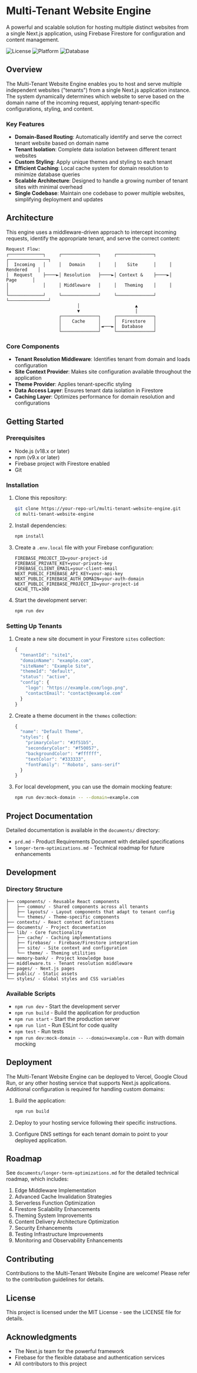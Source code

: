 # Multi-Tenant Website Engine

A powerful and scalable solution for hosting multiple distinct websites from a single Next.js application, using Firebase Firestore for configuration and content management.

![License](https://img.shields.io/badge/license-MIT-blue)
![Platform](https://img.shields.io/badge/platform-Next.js-black)
![Database](https://img.shields.io/badge/database-Firestore-orange)

## Overview

The Multi-Tenant Website Engine enables you to host and serve multiple independent websites ("tenants") from a single Next.js application instance. The system dynamically determines which website to serve based on the domain name of the incoming request, applying tenant-specific configurations, styling, and content.

### Key Features

- **Domain-Based Routing**: Automatically identify and serve the correct tenant website based on domain name
- **Tenant Isolation**: Complete data isolation between different tenant websites
- **Custom Styling**: Apply unique themes and styling to each tenant
- **Efficient Caching**: Local cache system for domain resolution to minimize database queries
- **Scalable Architecture**: Designed to handle a growing number of tenant sites with minimal overhead
- **Single Codebase**: Maintain one codebase to power multiple websites, simplifying deployment and updates

## Architecture

This engine uses a middleware-driven approach to intercept incoming requests, identify the appropriate tenant, and serve the correct content:

```
Request Flow:
┌─────────────┐     ┌──────────────┐     ┌──────────────┐     ┌───────────────┐
│  Incoming   │     │   Domain     │     │    Site      │     │   Rendered    │
│  Request    ├────►│ Resolution   ├────►│ Context &    ├────►│     Page      │
│             │     │ Middleware   │     │   Theming    │     │               │
└─────────────┘     └──────────────┘     └──────────────┘     └───────────────┘
                           │                     ▲
                           ▼                     │
                    ┌──────────────┐     ┌──────────────┐
                    │    Cache     │     │  Firestore   │
                    │              │◄───►│  Database    │
                    └──────────────┘     └──────────────┘
```

### Core Components

- **Tenant Resolution Middleware**: Identifies tenant from domain and loads configuration
- **Site Context Provider**: Makes site configuration available throughout the application
- **Theme Provider**: Applies tenant-specific styling
- **Data Access Layer**: Ensures tenant data isolation in Firestore
- **Caching Layer**: Optimizes performance for domain resolution and configurations

## Getting Started

### Prerequisites

- Node.js (v18.x or later)
- npm (v9.x or later)
- Firebase project with Firestore enabled
- Git

### Installation

1. Clone this repository:
   ```bash
   git clone https://your-repo-url/multi-tenant-website-engine.git
   cd multi-tenant-website-engine
   ```

2. Install dependencies:
   ```bash
   npm install
   ```

3. Create a `.env.local` file with your Firebase configuration:
   ```
   FIREBASE_PROJECT_ID=your-project-id
   FIREBASE_PRIVATE_KEY=your-private-key
   FIREBASE_CLIENT_EMAIL=your-client-email
   NEXT_PUBLIC_FIREBASE_API_KEY=your-api-key
   NEXT_PUBLIC_FIREBASE_AUTH_DOMAIN=your-auth-domain
   NEXT_PUBLIC_FIREBASE_PROJECT_ID=your-project-id
   CACHE_TTL=300
   ```

4. Start the development server:
   ```bash
   npm run dev
   ```

### Setting Up Tenants

1. Create a new site document in your Firestore `sites` collection:

   ```javascript
   {
     "tenantId": "site1",
     "domainName": "example.com",
     "siteName": "Example Site",
     "themeId": "default",
     "status": "active",
     "config": {
       "logo": "https://example.com/logo.png",
       "contactEmail": "contact@example.com"
     }
   }
   ```

2. Create a theme document in the `themes` collection:

   ```javascript
   {
     "name": "Default Theme",
     "styles": {
       "primaryColor": "#3f51b5",
       "secondaryColor": "#f50057",
       "backgroundColor": "#ffffff",
       "textColor": "#333333",
       "fontFamily": "'Roboto', sans-serif"
     }
   }
   ```

3. For local development, you can use the domain mocking feature:
   ```bash
   npm run dev:mock-domain -- --domain=example.com
   ```

## Project Documentation

Detailed documentation is available in the `documents/` directory:

- `prd.md` - Product Requirements Document with detailed specifications
- `longer-term-optimizations.md` - Technical roadmap for future enhancements

## Development

### Directory Structure

```
├── components/ - Reusable React components
│   ├── common/ - Shared components across all tenants
│   ├── layouts/ - Layout components that adapt to tenant config
│   └── themes/ - Theme-specific components
├── contexts/ - React context definitions
├── documents/ - Project documentation
├── lib/ - Core functionality
│   ├── cache/ - Caching implementations
│   ├── firebase/ - Firebase/Firestore integration
│   ├── site/ - Site context and configuration
│   └── theme/ - Theming utilities
├── memory-bank/ - Project knowledge base
├── middleware.ts - Tenant resolution middleware
├── pages/ - Next.js pages
├── public/ - Static assets
└── styles/ - Global styles and CSS variables
```

### Available Scripts

- `npm run dev` - Start the development server
- `npm run build` - Build the application for production
- `npm run start` - Start the production server
- `npm run lint` - Run ESLint for code quality
- `npm test` - Run tests
- `npm run dev:mock-domain -- --domain=example.com` - Run with domain mocking

## Deployment

The Multi-Tenant Website Engine can be deployed to Vercel, Google Cloud Run, or any other hosting service that supports Next.js applications. Additional configuration is required for handling custom domains:

1. Build the application:
   ```bash
   npm run build
   ```

2. Deploy to your hosting service following their specific instructions.

3. Configure DNS settings for each tenant domain to point to your deployed application.

## Roadmap

See `documents/longer-term-optimizations.md` for the detailed technical roadmap, which includes:

1. Edge Middleware Implementation
2. Advanced Cache Invalidation Strategies
3. Serverless Function Optimization
4. Firestore Scalability Enhancements
5. Theming System Improvements
6. Content Delivery Architecture Optimization
7. Security Enhancements
8. Testing Infrastructure Improvements
9. Monitoring and Observability Enhancements

## Contributing

Contributions to the Multi-Tenant Website Engine are welcome! Please refer to the contribution guidelines for details.

## License

This project is licensed under the MIT License - see the LICENSE file for details.

## Acknowledgments

- The Next.js team for the powerful framework
- Firebase for the flexible database and authentication services
- All contributors to this project